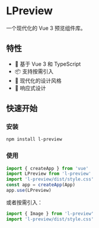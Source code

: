 # LPreview

一个现代化的 Vue 3 预览组件库。

## 特性

- 🚀 基于 Vue 3 和 TypeScript
- 📦 支持按需引入
- 🎨 现代化的设计风格
- 📱 响应式设计

## 快速开始

### 安装

```bash
npm install l-preview
```

### 使用

```ts
import { createApp } from 'vue' 
import LPreview from 'l-preview' 
import 'l-preview/dist/style.css' 
const app = createApp(App) 
app.use(LPreview)
```

或者按需引入：

```ts
import { Image } from 'l-preview' 
import 'l-preview/dist/style.css'
```
